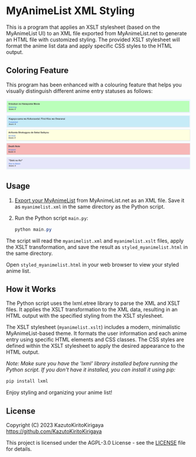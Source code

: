 # MyAnimeList XML Styling

This is a program that applies an XSLT stylesheet (based on the MyAnimeList UI) to an XML file exported from MyAnimeList.net to generate an HTML file with customized styling. The provided XSLT stylesheet will format the anime list data and apply specific CSS styles to the HTML output.

## Coloring Feature

This program has been enhanced with a colouring feature that helps you visually distinguish different anime entry statuses as follows:

![Watching Tile](./assets/watching_tile.png)
![Completed Tile](./assets/completed_tile.png)
![On Hold Tile](./assets/on_hold_tile.png)
![Dropped Tile](./assets/dropped_tile.png)
![Plan to Watch Tile](./assets/plan_to_watch_tile.png)

## Usage

1. [Export your MyAnimeList](http://myanimelist.net/panel.php?go=export) from MyAnimeList.net as an XML file. Save it as `myanimelist.xml` in the same directory as the Python script.

2. Run the Python script `main.py`:

    ```powershell
    python main.py
    ```

The script will read the `myanimelist.xml` and `myanimelist.xslt` files, apply the XSLT transformation, and save the result as `styled_myanimelist.html` in the same directory.

Open `styled_myanimelist.html` in your web browser to view your styled anime list.

## How it Works

The Python script uses the lxml.etree library to parse the XML and XSLT files. It applies the XSLT transformation to the XML data, resulting in an HTML output with the specified styling from the XSLT stylesheet.

The XSLT stylesheet (`myanimelist.xslt`) includes a modern, minimalistic MyAnimeList-based theme. It formats the user information and each anime entry using specific HTML elements and CSS classes. The CSS styles are defined within the XSLT stylesheet to apply the desired appearance to the HTML output.

_Note: Make sure you have the 'lxml' library installed before running the Python script. If you don't have it installed, you can install it using pip:_

```bash
pip install lxml
```

Enjoy styling and organizing your anime list!

## License

Copyright (C) 2023 KazutoKiritoKirigaya <https://github.com/KazutoKiritoKirigaya>

This project is licensed under the AGPL-3.0 License - see the [LICENSE](https://github.com/KazutoKiritoKirigaya/styling-myanimelist-exports/blob/master/LICENSE) file for details.
